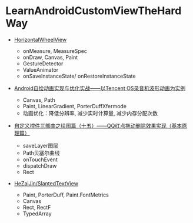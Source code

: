 # LearnAndroidCustomViewTheHardWay

* [HorizontalWheelView](https://github.com/shchurov/HorizontalWheelView) 
	* onMeasure, MeasureSpec
	* onDraw, Canvas, Paint
	* GestureDetector
	* ValueAnimator
	* onSaveInstanceState/ onRestoreInstanceState

* [Android自绘动画实现与优化实战——以Tencent OS录音机波形动画为实例](https://mp.weixin.qq.com/s?__biz=MzA3NTYzODYzMg==&mid=2653577211&idx=1&sn=2619c7df79f675e45e87891b7eb17669&scene=1&srcid=0616ncvEcHzL6Do2k2VmRc8t&key=18e81ac7415f67c41e37c8feb1bce47c2d8d219f0c5bca1adc644e613e58e2dc45bac2754ebcf991e2beac5cb6272273&ascene=0&uin=MTc5MDk4MDM2NA%3D%3D&devicetype=iMac+MacBookAir5%2C2+OSX+OSX+10.11+build(15A284)&version=11020113&pass_ticket=ztg4UGOVhdUJhn4OQpbucKrnmdTtRvwmdybSe%2BlWlmYi3u%2BvvaKghRN7%2B0ZBzvEs)
	* Canvas, Path
	* Paint, LinearGradient, PorterDuffXfermode
	* 动画优化：降低分辨率, 减少实时计算量, 减少内存分配次数

* [自定义控件三部曲之绘图篇（十五）——QQ红点拖动删除效果实现（基本原理篇）](http://blog.csdn.net/harvic880925/article/details/51615221)
	* saveLayer图层
	* Path贝塞尔曲线
	* onTouchEvent
	* dispatchDraw
	* Rect

* [HeZaiJin/SlantedTextView](https://github.com/HeZaiJin/SlantedTextView)
	* Paint, PorterDuff, Paint.FontMetrics
	* Canvas
	* Rect, RectF
	* TypedArray